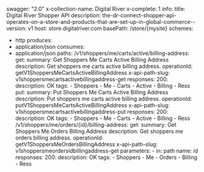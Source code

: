 swagger: "2.0"
x-collection-name: Digital River
x-complete: 1
info:
  title: Digital River Shopper API
  description: the-dr-connect-shopper-api-operates-on-a-store-and-products-that-are-set-up-in-global-commerce--
  version: v1
host: store.digitalriver.com
basePath: /store/{mysite}
schemes:
- http
produces:
- application/json
consumes:
- application/json
paths:
  /v1/shoppers/me/carts/active/billing-address:
    get:
      summary: Get Shoppers Me Carts Active Billing Address
      description: Get shoppers me carts active billing address.
      operationId: getV1ShoppersMeCartsActiveBillingAddress
      x-api-path-slug: v1shoppersmecartsactivebillingaddress-get
      responses:
        200:
          description: OK
      tags:
      - Shoppers
      - Me
      - Carts
      - Active
      - Billing
      - Ress
    put:
      summary: Put Shoppers Me Carts Active Billing Address
      description: Put shoppers me carts active billing address.
      operationId: putV1ShoppersMeCartsActiveBillingAddress
      x-api-path-slug: v1shoppersmecartsactivebillingaddress-put
      responses:
        200:
          description: OK
      tags:
      - Shoppers
      - Me
      - Carts
      - Active
      - Billing
      - Ress
  /v1/shoppers/me/orders/{id}/billing-address:
    get:
      summary: Get Shoppers Me Orders Billing Address
      description: Get shoppers me orders billing address.
      operationId: getV1ShoppersMeOrdersBillingAddress
      x-api-path-slug: v1shoppersmeordersidbillingaddress-get
      parameters:
      - in: path
        name: id
      responses:
        200:
          description: OK
      tags:
      - Shoppers
      - Me
      - Orders
      - Billing
      - Ress